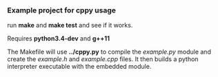### Example project for cppy usage

run **make** and **make test** and see if it works.

Requires **python3.4-dev** and **g++11**
 
The Makefile will use **../cppy.py** to compile the *example.py* module and 
create the *example.h* and *example.cpp* files. 
It then builds a python interpreter executable with the embedded module.